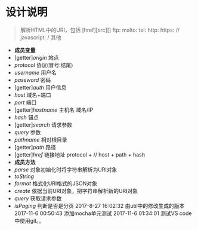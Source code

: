 # 设计说明
> 解析HTML中的URI，包括 [href][src][] ftp: malto: tel: http: https: // javascript: / 其他
- **成员变量**
- [getter]*origin* 站点
- *protocol* 协议(冒号:结尾)
- *username* 用户名
- *password* 密码
- [getter]*auth* 用户信息
- *host* 域名+端口
- *port* 端口
- [getter]*hostname* 主机名 域名/IP
- *hash* 锚点
- [getter]*search* 请求参数
- *query* 参数
- *pathname* 相对根目录
- [getter]*path* 路径
- [getter]*href* 链接地址 protocol + // host + path + hash 
- **成员方法**
- *parse* 对象初始化时将字符串解析为URI对象
- *toString* 
- *format* 格式化URI格式的JSON对象
- *create* 依据当前URI对象，把字符串解析新的URI对象
- *query* 获取请求参数
- *isPaging* 判断是否是分页
2017-8-27 16:02:32
    由util中的修改生成的版本
2017-11-6 00:50:43
    添加mocha单元测试
2017-11-6 01:34:01
    测试VS code中使用git。。